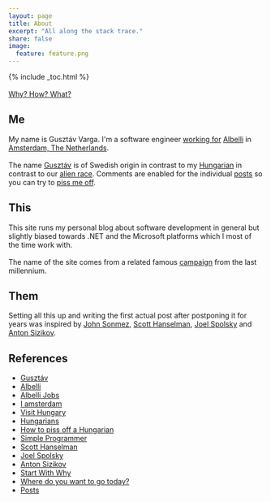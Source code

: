 ```yaml
---
layout: page
title: About
excerpt: "All along the stack trace."
share: false
image:
  feature: feature.png
---
```


{% include _toc.html %}  
<br/>
[Why? How? What?][WhyHowWhat]

## Me

My name is Gusztáv Varga. I'm a software engineer [working for][AlbelliJobs] [Albelli][Albelli] in [Amsterdam, The Netherlands][Iamsterdam].  
<br/>
The name [Gusztáv][Gustav] is of Swedish origin in contrast to my [Hungarian][VisitHungary] in contrast to our [alien race][Hungarians]. Comments are enabled for the individual [posts][Posts] so you can try to [piss me off][HowToPissOffAHungarian].

## This

This site runs my personal blog about software development in general but slightly biased towards .NET and the Microsoft platforms which I most of the time work with.  
<br/>
The name of the site comes from a related famous [campaign][WhereDoYouWantToGoToday] from the last millennium.

## Them

Setting all this up and writing the first actual post after postponing it for years was inspired by [John Sonmez][SimpleProgrammer], [Scott Hanselman][Scott], [Joel Spolsky][Joel] and [Anton Sizikov][Anton].

## References

* [Gusztáv][Gustav]
* [Albelli][Albelli]
* [Albelli Jobs][AlbelliJobs]
* [I amsterdam][Iamsterdam]
* [Visit Hungary][VisitHungary]
* [Hungarians][Hungarians]
* [How to piss off a Hungarian][HowToPissOffAHungarian]
* [Simple Programmer][SimpleProgrammer]
* [Scott Hanselman][Scott]
* [Joel Spolsky][Joel]
* [Anton Sizikov][Anton]
* [Start With Why][WhyHowWhat]
* [Where do you want to go today?][WhereDoYouWantToGoToday]
* [Posts][Posts]

[WhyHowWhat]: http://www.ted.com/talks/simon_sinek_how_great_leaders_inspire_action?language=en
[AlbelliJobs]: http://www.albelli-jobs.com/
[Albelli]: http://albelli.nl/
[Iamsterdam]: http://iamsterdam.com/
[Gustav]: https://en.wikipedia.org/wiki/Gustav_(name)
[VisitHungary]: http://gotohungary.com/
[Hungarians]: http://www.setileague.org/askdr/hungary.htm
[Posts]: /posts/
[HowToPissOffAHungarian]: http://matadornetwork.com/abroad/piss-hungarian/
[WhereDoYouWantToGoToday]: https://en.wikipedia.org/wiki/Where_do_you_want_to_go_today%3F
[SimpleProgrammer]: http://simpleprogrammer.com/
[Scott]: http://www.hanselman.com/
[Joel]: http://www.joelonsoftware.com/
[Anton]: http://asizikov.github.io/